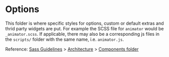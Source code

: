 # Options

This folder is where specific styles for options, custom or default extras and thrid party widgets are put. For example the SCSS file for `animator` would be `_animator.scss`. If applicable, there may also be a corresponding js files in the `scripts/` folder with the same name, i.e. `animator.js`. 

Reference: [Sass Guidelines](http://sass-guidelin.es/) > [Architecture](http://sass-guidelin.es/#architecture) > [Components folder](http://sass-guidelin.es/#components-folder)
